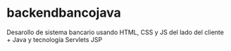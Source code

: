 # backendbancojava
Desarollo de sistema bancario usando HTML, CSS y JS del lado del cliente + Java y tecnología Servlets JSP

